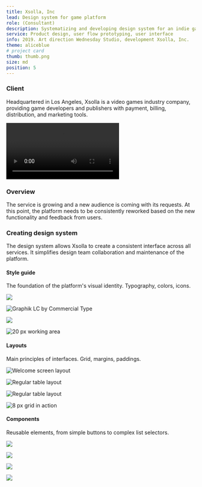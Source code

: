 ```yaml
---
title: Xsolla, Inc
lead: Design system for game platform
role: (Consultant)
description: Systematizing and developing design system for an indie game publishing platform during the major redesign.
service: Product design, user flow prototyping, user interface
info: 2019. Art direction Wednesday Studio, development Xsolla, Inc.
theme: aliceblue
# project card
thumb: thumb.png
size: md
position: 5
---
```



### Client

Headquartered in Los Angeles, Xsolla is a video games industry company, providing game developers and publishers with payment, billing, distribution, and marketing tools.

![Various block combinations for different types of information](components-r169.mp4)

### Overview

The service is growing and a new audience is coming with its requests. At this point, the platform needs to be consistently reworked based on the new functionality and feedback from users.

### Creating design system

The design system allows Xsolla to create a consistent interface across all services. It simplifies design team collaboration and maintenance of the platform.

#### Style guide

The foundation of the platform's visual identity. Typography, colors, icons.

![ ](guides-pages-r169.jpg)

![Graphik LC by Commercial Type](guides-r169.jpg)

![ ](guides-1-r11.jpg?size=half)

![20 px working area](guides-2-r11.jpg?size=half)

#### Layouts

Main principles of interfaces. Grid, margins, paddings.

![Welcome screen layout](layouts-r169.jpg)

![Regular table layout](layouts-3-r11.jpg?size=half)

![Regular table layout](layouts-2-r11.jpg?size=half)

![8 px grid in action](layouts-2-r169.jpg)

#### Components

Reusable elements, from simple buttons to complex list selectors.

![ ](components-pages-r169.jpg)

![ ](components-r169.jpg)

![ ](components-1-r11.jpg?size=half)

![ ](components-2-r11.jpg?size=half)